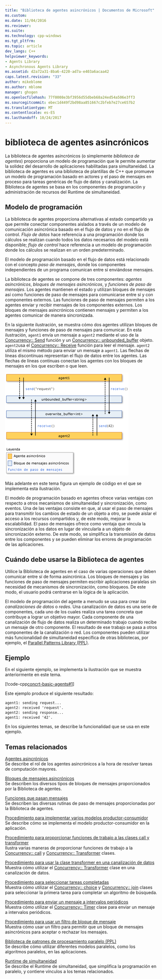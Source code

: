 ```yaml
---
title: "Biblioteca de agentes asincrónicos | Documentos de Microsoft"
ms.custom: 
ms.date: 11/04/2016
ms.reviewer: 
ms.suite: 
ms.technology: cpp-windows
ms.tgt_pltfrm: 
ms.topic: article
dev_langs: C++
helpviewer_keywords:
- Agents Library
- Asynchronous Agents Library
ms.assetid: d2a72a31-8ba6-4220-ad7a-e403a6acaa42
caps.latest.revision: "33"
author: mikeblome
ms.author: mblome
manager: ghogen
ms.openlocfilehash: 77f0008e3bf3956d55dbeb68a24ed54a506e3ff3
ms.sourcegitcommit: ebec1d449f2bd98aa851667c2bfeb7e27ce657b2
ms.translationtype: MT
ms.contentlocale: es-ES
ms.lasthandoff: 10/24/2017
---
```

# <a name="asynchronous-agents-library"></a>biblioteca de agentes asincrónicos
La biblioteca de agentes asincrónicos (o simplemente *biblioteca de agentes*) proporciona un modelo de programación que le permite aumentar la solidez del desarrollo de aplicaciones habilitadas para simultaneidad. La biblioteca de agentes es una biblioteca de plantillas de C++ que promueve un modelo de programación basado en actores y el paso de mensajes en proceso para tareas genéricas de flujo de datos y canalización. La Biblioteca de agentes se basa en los componentes de programación y administración de recursos del Runtime de simultaneidad.  
  
## <a name="programming-model"></a>Modelo de programación  
 La biblioteca de agentes proporciona alternativas al estado compartido ya que permite conectar componentes aislados a través de un modelo de comunicación asincrónica basado en el flujo de datos y no en el flujo de control. *Flujo de datos* hace referencia a una programación donde los cálculos se realizan cuando todos los datos necesarios del modelo está disponible; *flujo de control* hace referencia a un modelo de programación donde los cálculos se realizan en un orden predeterminado.  
  
 El modelo de programación basado en el flujo de datos está relacionado con el concepto *paso de mensajes*, donde los componentes independientes de un programa comunican entre sí enviándose mensajes.  
  
 La biblioteca de agentes se compone de tres componentes: *agentes asincrónicos*, *bloques de mensajes asincrónicos*, y *funciones de paso de mensajes*. Los agentes mantienen el estado y utilizan bloques de mensajes así como funciones de paso de mensajes para comunicarse entre sí y con componentes externos. Las funciones de paso de mensajes permiten a los agentes enviar y recibir mensajes de los componentes externos. Los bloques de mensajes asincrónicos contienen mensajes y permiten a los agentes comunicar de manera sincronizada.  
  
 En la siguiente ilustración, se muestra cómo dos agentes utilizan bloques de mensajes y funciones de paso de mensajes para comunicar. En esta ilustración, `agent1` envía un mensaje a `agent2` mediante el uso de la [Concurrency:: Send](reference/concurrency-namespace-functions.md#send) función y un [Concurrency:: unbounded_buffer](reference/unbounded-buffer-class.md) objeto. `agent2`usa el [Concurrency:: Receive](reference/concurrency-namespace-functions.md#receive) función para leer el mensaje. `agent2` utiliza el mismo método para enviar un mensaje a `agent1`. Las flechas de líneas discontinuas representan el flujo de datos entre los agentes. Las flechas de líneas continuas conectan los agentes con los bloques de mensajes en los que escriben o que leen.  
  
 ![Los componentes de la biblioteca de agentes](../../parallel/concrt/media/agent_librarycomp.png "agent_librarycomp")  
  
 Más adelante en este tema figura un ejemplo de código en el que se implementa esta ilustración.  
  
 El modelo de programación basado en agentes ofrece varias ventajas con respecto a otros mecanismos de simultaneidad y sincronización, como eventos. Una de las ventajas consiste en que, al usar el paso de mensajes para transmitir los cambios de estado de un objeto a otro, se puede aislar el acceso a los recursos compartidos y, de este modo, mejorar la escalabilidad. El paso de mensajes ofrece como ventaja que vincula la sincronización a los datos en lugar de vincularla a un objeto de sincronización externo. De este modo, se simplifica la transmisión de datos entre los componentes y se pueden eliminar los errores de programación de las aplicaciones.  
  
## <a name="when-to-use-the-agents-library"></a>Cuándo debe usarse la Biblioteca de agentes  
 Utilice la Biblioteca de agentes en el caso de varias operaciones que deben comunicar entre sí de forma asincrónica. Los bloques de mensajes y las funciones de paso de mensajes permiten escribir aplicaciones paralelas sin necesidad de mecanismos de sincronización, como bloqueos. De este modo, el usuario podrá centrarse en la lógica de la aplicación.  
  
 El modelo de programación del agente a menudo se usa para crear *las canalizaciones de datos* o *redes*. Una canalización de datos es una serie de componentes, cada uno de los cuales realiza una tarea concreta que contribuye a lograr un objetivo mayor. Cada componente de una canalización de flujo de datos realiza un determinado trabajo cuando recibe un mensaje de otro componente. El resultado de ese trabajo se pasa a otros componentes de la canalización o red. Los componentes pueden utilizar más funcionalidad de simultaneidad específica de otras bibliotecas, por ejemplo, el [Parallel Patterns Library (PPL)](../../parallel/concrt/parallel-patterns-library-ppl.md).  
  
## <a name="example"></a>Ejemplo  
 En el siguiente ejemplo, se implementa la ilustración que se muestra anteriormente en este tema.  
  
 [!code-cpp[concrt-basic-agents#1](../../parallel/concrt/codesnippet/cpp/asynchronous-agents-library_1.cpp)]  
  
 Este ejemplo produce el siguiente resultado:  
  
```Output  
agent1: sending request...  
agent2: received 'request'.  
agent2: sending response...  
agent1: received '42'.  
```  
  
 En los siguientes temas, se describe la funcionalidad que se usa en este ejemplo.  
  
## <a name="related-topics"></a>Temas relacionados  
 [Agentes asincrónicos](../../parallel/concrt/asynchronous-agents.md)  
 Se describe el rol de los agentes asincrónicos a la hora de resolver tareas de computación mayores.  
  
 [Bloques de mensajes asincrónicos](../../parallel/concrt/asynchronous-message-blocks.md)  
 Se describen los diversos tipos de bloques de mensajes proporcionados por la Biblioteca de agentes.  
  
 [Funciones que pasan mensajes](../../parallel/concrt/message-passing-functions.md)  
 Se describen las diversas rutinas de paso de mensajes proporcionadas por la Biblioteca de agentes.  
  
 [Procedimiento para implementar varios modelos productor-consumidor](../../parallel/concrt/how-to-implement-various-producer-consumer-patterns.md)  
 Se describe cómo se implementa el modelo productor-consumidor en la aplicación.  
  
 [Procedimiento para proporcionar funciones de trabajo a las clases call y transformer](../../parallel/concrt/how-to-provide-work-functions-to-the-call-and-transformer-classes.md)  
 Ilustra varias maneras de proporcionar funciones de trabajo a la [Concurrency:: call](../../parallel/concrt/reference/call-class.md) y [Concurrency:: Transformer](../../parallel/concrt/reference/transformer-class.md) clases.  
  
 [Procedimiento para usar la clase transformer en una canalización de datos](../../parallel/concrt/how-to-use-transformer-in-a-data-pipeline.md)  
 Muestra cómo utilizar el [Concurrency:: Transformer](../../parallel/concrt/reference/transformer-class.md) clase en una canalización de datos.  
  
 [Procedimiento para seleccionar tareas completadas](../../parallel/concrt/how-to-select-among-completed-tasks.md)  
 Muestra cómo utilizar el [Concurrency:: choice](../../parallel/concrt/reference/choice-class.md) y [Concurrency:: join](../../parallel/concrt/reference/join-class.md) clases para seleccionar la primera tarea para completar un algoritmo de búsqueda.  
  
 [Procedimiento para enviar un mensaje a intervalos periódicos](../../parallel/concrt/how-to-send-a-message-at-a-regular-interval.md)  
 Muestra cómo utilizar el [Concurrency:: Timer](../../parallel/concrt/reference/timer-class.md) clase para enviar un mensaje a intervalos periódicos.  
  
 [Procedimiento para usar un filtro de bloque de mensaje](../../parallel/concrt/how-to-use-a-message-block-filter.md)  
 Muestra cómo usar un filtro para permitir que un bloque de mensajes asincrónicos para aceptar o rechazar los mensajes.  
  
 [Biblioteca de patrones de procesamiento paralelo (PPL)](../../parallel/concrt/parallel-patterns-library-ppl.md)  
 Se describe cómo utilizar diferentes modelos paralelos, como los algoritmos paralelos, en las aplicaciones.  
  
 [Runtime de simultaneidad](../../parallel/concrt/concurrency-runtime.md)  
 Se describe el Runtime de simultaneidad, que simplifica la programación en paralelo, y contiene vínculos a los temas relacionados.

